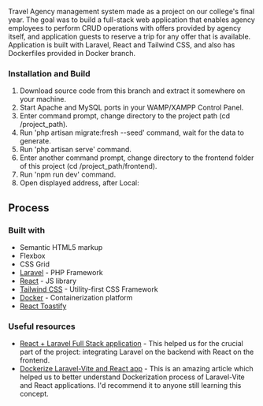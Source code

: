 Travel Agency management system made as a project on our college's final year. The goal was to build a full-stack web application that enables agency employees to perform CRUD operations with offers provided by agency itself, and application guests to reserve a trip for any offer that is available. Application is built with Laravel, React and Tailwind CSS, and also has Dockerfiles provided in Docker branch. 

### Installation and Build

1. Download source code from this branch and extract it somewhere on your machine.
2. Start Apache and MySQL ports in your WAMP/XAMPP Control Panel.
3. Enter command prompt, change directory to the project path (cd /project_path).
4. Run 'php artisan migrate:fresh --seed' command, wait for the data to generate.
5. Run 'php artisan serve' command.
6. Enter another command prompt, change directory to the frontend folder of this project (cd /project_path/frontend).
7. Run 'npm run dev' command.
8. Open displayed address, after Local:

## Process

### Built with

- Semantic HTML5 markup
- Flexbox
- CSS Grid
- [Laravel](https://laravel.com/docs/9.x/installation) - PHP Framework 
- [React](https://reactjs.org/) - JS library
- [Tailwind CSS](https://v2.tailwindcss.com/docs) - Utility-first CSS Framework 
- [Docker](https://docs.docker.com) - Containerization platform 
- [React Toastify](https://npmjs.com/package/react-toastify)

### Useful resources

- [React + Laravel Full Stack application](https://www.youtube.com/watch?v=qJq9ZMB2Was) - This helped us for the crucial part of the project: integrating Laravel on the backend with React on the frontend.
- [Dockerize Laravel-Vite and React app](https://betterprogramming.pub/dockerize-laravel-vite-react-application-in-your-development-environment-a118aea4a02d) - This is an amazing article which helped us to better understand Dockerization process of Laravel-Vite and React applications. I'd recommend it to anyone still learning this concept.
